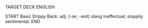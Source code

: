 TARGET DECK
ENGLISH

START
Basic
Drippy
Back: adj. (-ier, -iest) slang ineffectual; sloppily sentimental.
END
